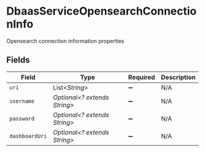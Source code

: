# DbaasServiceOpensearchConnectionInfo

Opensearch connection information properties


## Fields

| Field                        | Type                         | Required                     | Description                  |
| ---------------------------- | ---------------------------- | ---------------------------- | ---------------------------- |
| `uri`                        | List<*String*>               | :heavy_minus_sign:           | N/A                          |
| `username`                   | *Optional<? extends String>* | :heavy_minus_sign:           | N/A                          |
| `password`                   | *Optional<? extends String>* | :heavy_minus_sign:           | N/A                          |
| `dashboardUri`               | *Optional<? extends String>* | :heavy_minus_sign:           | N/A                          |